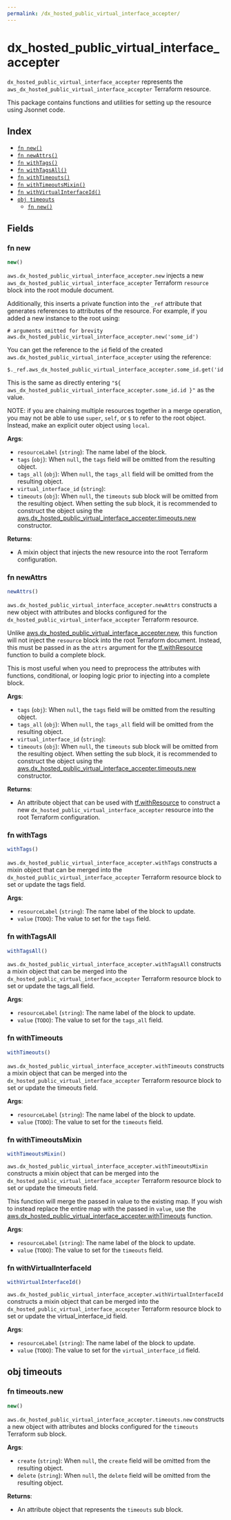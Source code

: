 ```yaml
---
permalink: /dx_hosted_public_virtual_interface_accepter/
---
```


# dx_hosted_public_virtual_interface_accepter

`dx_hosted_public_virtual_interface_accepter` represents the `aws_dx_hosted_public_virtual_interface_accepter` Terraform resource.



This package contains functions and utilities for setting up the resource using Jsonnet code.


## Index

* [`fn new()`](#fn-new)
* [`fn newAttrs()`](#fn-newattrs)
* [`fn withTags()`](#fn-withtags)
* [`fn withTagsAll()`](#fn-withtagsall)
* [`fn withTimeouts()`](#fn-withtimeouts)
* [`fn withTimeoutsMixin()`](#fn-withtimeoutsmixin)
* [`fn withVirtualInterfaceId()`](#fn-withvirtualinterfaceid)
* [`obj timeouts`](#obj-timeouts)
  * [`fn new()`](#fn-timeoutsnew)

## Fields

### fn new

```ts
new()
```


`aws.dx_hosted_public_virtual_interface_accepter.new` injects a new `aws_dx_hosted_public_virtual_interface_accepter` Terraform `resource`
block into the root module document.

Additionally, this inserts a private function into the `_ref` attribute that generates references to attributes of the
resource. For example, if you added a new instance to the root using:

    # arguments omitted for brevity
    aws.dx_hosted_public_virtual_interface_accepter.new('some_id')

You can get the reference to the `id` field of the created `aws.dx_hosted_public_virtual_interface_accepter` using the reference:

    $._ref.aws_dx_hosted_public_virtual_interface_accepter.some_id.get('id')

This is the same as directly entering `"${ aws_dx_hosted_public_virtual_interface_accepter.some_id.id }"` as the value.

NOTE: if you are chaining multiple resources together in a merge operation, you may not be able to use `super`, `self`,
or `$` to refer to the root object. Instead, make an explicit outer object using `local`.

**Args**:
  - `resourceLabel` (`string`): The name label of the block.
  - `tags` (`obj`):  When `null`, the `tags` field will be omitted from the resulting object.
  - `tags_all` (`obj`):  When `null`, the `tags_all` field will be omitted from the resulting object.
  - `virtual_interface_id` (`string`): 
  - `timeouts` (`obj`):  When `null`, the `timeouts` sub block will be omitted from the resulting object. When setting the sub block, it is recommended to construct the object using the [aws.dx_hosted_public_virtual_interface_accepter.timeouts.new](#fn-dxhostedpublicvirtualinterfaceacceptertimeoutsnew) constructor.

**Returns**:
- A mixin object that injects the new resource into the root Terraform configuration.


### fn newAttrs

```ts
newAttrs()
```


`aws.dx_hosted_public_virtual_interface_accepter.newAttrs` constructs a new object with attributes and blocks configured for the `dx_hosted_public_virtual_interface_accepter`
Terraform resource.

Unlike [aws.dx_hosted_public_virtual_interface_accepter.new](#fn-dxhostedpublicvirtualinterfaceaccepternew), this function will not inject the `resource`
block into the root Terraform document. Instead, this must be passed in as the `attrs` argument for the
[tf.withResource](https://github.com/tf-libsonnet/core/tree/main/docs#fn-withresource) function to build a complete block.

This is most useful when you need to preprocess the attributes with functions, conditional, or looping logic prior to
injecting into a complete block.

**Args**:
  - `tags` (`obj`):  When `null`, the `tags` field will be omitted from the resulting object.
  - `tags_all` (`obj`):  When `null`, the `tags_all` field will be omitted from the resulting object.
  - `virtual_interface_id` (`string`): 
  - `timeouts` (`obj`):  When `null`, the `timeouts` sub block will be omitted from the resulting object. When setting the sub block, it is recommended to construct the object using the [aws.dx_hosted_public_virtual_interface_accepter.timeouts.new](#fn-dxhostedpublicvirtualinterfaceacceptertimeoutsnew) constructor.

**Returns**:
  - An attribute object that can be used with [tf.withResource](https://github.com/tf-libsonnet/core/tree/main/docs#fn-withresource) to construct a new `dx_hosted_public_virtual_interface_accepter` resource into the root Terraform configuration.


### fn withTags

```ts
withTags()
```

`aws.dx_hosted_public_virtual_interface_accepter.withTags` constructs a mixin object that can be merged into the `dx_hosted_public_virtual_interface_accepter`
Terraform resource block to set or update the tags field.



**Args**:
  - `resourceLabel` (`string`): The name label of the block to update.
  - `value` (`TODO`): The value to set for the `tags` field.


### fn withTagsAll

```ts
withTagsAll()
```

`aws.dx_hosted_public_virtual_interface_accepter.withTagsAll` constructs a mixin object that can be merged into the `dx_hosted_public_virtual_interface_accepter`
Terraform resource block to set or update the tags_all field.



**Args**:
  - `resourceLabel` (`string`): The name label of the block to update.
  - `value` (`TODO`): The value to set for the `tags_all` field.


### fn withTimeouts

```ts
withTimeouts()
```

`aws.dx_hosted_public_virtual_interface_accepter.withTimeouts` constructs a mixin object that can be merged into the `dx_hosted_public_virtual_interface_accepter`
Terraform resource block to set or update the timeouts field.



**Args**:
  - `resourceLabel` (`string`): The name label of the block to update.
  - `value` (`TODO`): The value to set for the `timeouts` field.


### fn withTimeoutsMixin

```ts
withTimeoutsMixin()
```

`aws.dx_hosted_public_virtual_interface_accepter.withTimeoutsMixin` constructs a mixin object that can be merged into the `dx_hosted_public_virtual_interface_accepter`
Terraform resource block to set or update the timeouts field.

This function will merge the passed in value to the existing map. If you wish
to instead replace the entire map with the passed in `value`, use the [aws.dx_hosted_public_virtual_interface_accepter.withTimeouts](TODO)
function.


**Args**:
  - `resourceLabel` (`string`): The name label of the block to update.
  - `value` (`TODO`): The value to set for the `timeouts` field.


### fn withVirtualInterfaceId

```ts
withVirtualInterfaceId()
```

`aws.dx_hosted_public_virtual_interface_accepter.withVirtualInterfaceId` constructs a mixin object that can be merged into the `dx_hosted_public_virtual_interface_accepter`
Terraform resource block to set or update the virtual_interface_id field.



**Args**:
  - `resourceLabel` (`string`): The name label of the block to update.
  - `value` (`TODO`): The value to set for the `virtual_interface_id` field.


## obj timeouts



### fn timeouts.new

```ts
new()
```


`aws.dx_hosted_public_virtual_interface_accepter.timeouts.new` constructs a new object with attributes and blocks configured for the `timeouts`
Terraform sub block.



**Args**:
  - `create` (`string`):  When `null`, the `create` field will be omitted from the resulting object.
  - `delete` (`string`):  When `null`, the `delete` field will be omitted from the resulting object.

**Returns**:
  - An attribute object that represents the `timeouts` sub block.
